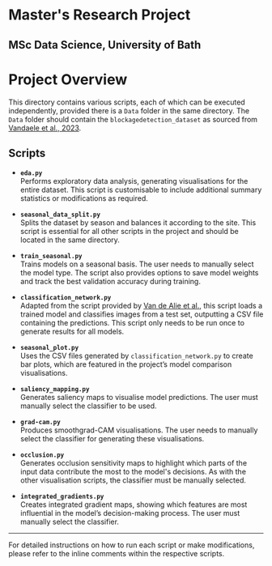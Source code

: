 # Master's Research Project
## MSc Data Science, University of Bath

# Project Overview

This directory contains various scripts, each of which can be executed independently, provided there is a `Data` folder in the same directory. The `Data` folder should contain the `blockagedetection_dataset` as sourced from [Vandaele et al., 2023](https://researchdata.reading.ac.uk/498/).

## Scripts

- **`eda.py`**  
  Performs exploratory data analysis, generating visualisations for the entire dataset. This script is customisable to include additional summary statistics or modifications as required.

- **`seasonal_data_split.py`**  
  Splits the dataset by season and balances it according to the site. This script is essential for all other scripts in the project and should be located in the same directory.

- **`train_seasonal.py`**  
  Trains models on a seasonal basis. The user needs to manually select the model type. The script also provides options to save model weights and track the best validation accuracy during training.

- **`classification_network.py`**  
  Adapted from the script provided by [Van de Alie et al.](https://example.com), this script loads a trained model and classifies images from a test set, outputting a CSV file containing the predictions. This script only needs to be run once to generate results for all models.

- **`seasonal_plot.py`**  
  Uses the CSV files generated by `classification_network.py` to create bar plots, which are featured in the project’s model comparison visualisations.

- **`saliency_mapping.py`**  
  Generates saliency maps to visualise model predictions. The user must manually select the classifier to be used.

- **`grad-cam.py`**  
  Produces smoothgrad-CAM visualisations. The user needs to manually select the classifier for generating these visualisations.

- **`occlusion.py`**  
  Generates occlusion sensitivity maps to highlight which parts of the input data contribute the most to the model's decisions. As with the other visualisation scripts, the classifier must be manually selected.

- **`integrated_gradients.py`**  
  Creates integrated gradient maps, showing which features are most influential in the model’s decision-making process. The user must manually select the classifier.

---

For detailed instructions on how to run each script or make modifications, please refer to the inline comments within the respective scripts.
